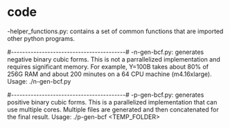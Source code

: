 # code
-helper_functions.py: contains a set of common functions that are imported other python programs.

#-----------------------------------------#
-n-gen-bcf.py: generates negative binary cubic forms. This is not a parrallelized implementation and requires significant memory. For example, Y=100B takes about 80% of 256G RAM and about 200 minutes on a 64 CPU machine (m4.16xlarge).
Usage: ./n-gen-bcf.py <Y>


#-----------------------------------------#
-p-gen-bcf.py: generates positive binary cubic forms. This is a parallelized implementation that can use multiple cores. Multiple files are generated and then concatenated for the final result.
Usage: ./p-gen-bcf <Y> <processors> <TEMP_FOLDER>
